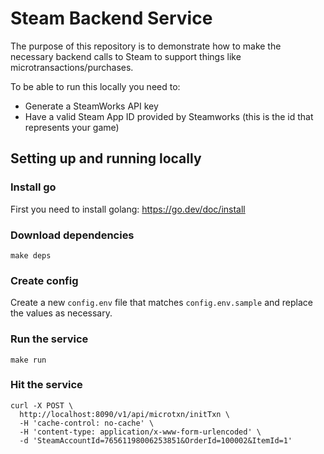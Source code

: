 # Steam Backend Service

The purpose of this repository is to demonstrate how to make the necessary backend calls to Steam to support things like microtransactions/purchases.

To be able to run this locally you need to:

* Generate a SteamWorks API key
* Have a valid Steam App ID provided by Steamworks (this is the id that represents your game)

## Setting up and running locally

### Install go

First you need to install golang: https://go.dev/doc/install

### Download dependencies
`make deps`

### Create config
Create a new `config.env` file that matches `config.env.sample` and replace the values as necessary.

### Run the service
`make run`

### Hit the service
```
curl -X POST \
  http://localhost:8090/v1/api/microtxn/initTxn \
  -H 'cache-control: no-cache' \
  -H 'content-type: application/x-www-form-urlencoded' \
  -d 'SteamAccountId=76561198006253851&OrderId=100002&ItemId=1'
  ```
